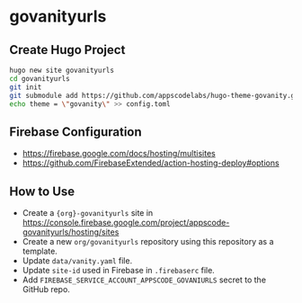 # govanityurls

## Create Hugo Project

```bash
hugo new site govanityurls
cd govanityurls
git init
git submodule add https://github.com/appscodelabs/hugo-theme-govanity.git themes/govanity
echo theme = \"govanity\" >> config.toml
```

## Firebase Configuration

- https://firebase.google.com/docs/hosting/multisites
- https://github.com/FirebaseExtended/action-hosting-deploy#options

## How to Use

- Create a `{org}-govanityurls` site in https://console.firebase.google.com/project/appscode-govanityurls/hosting/sites
- Create a new `org/govanityurls` repository using this repository as a template.
- Update `data/vanity.yaml` file.
- Update `site-id` used in Firebase in `.firebaserc` file.
- Add `FIREBASE_SERVICE_ACCOUNT_APPSCODE_GOVANIURLS` secret to the GitHub repo.
